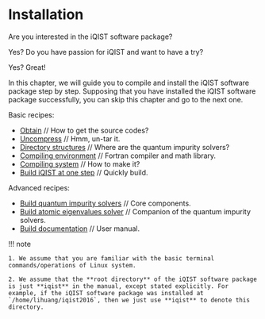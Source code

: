 # Installation

Are you interested in the iQIST software package?

Yes?
Do you have passion for iQIST and want to have a try?

Yes? Great!

In this chapter, we will guide you to compile and install the iQIST software package step by step. Supposing that you have installed the iQIST software package successfully, you can skip this chapter and go to the next one.

Basic recipes:
* [Obtain](obtain.md) // How to get the source codes?
* [Uncompress](uncompress.md) // Hmm, un-tar it.
* [Directory structures](directory.md) // Where are the quantum impurity solvers?
* [Compiling environment](envir.md) // Fortran compiler and math library.
* [Compiling system](system.md) // How to make it?
* [Build iQIST at one step](full.md) // Quickly build.

Advanced recipes:
* [Build quantum impurity solvers](solvers.md) // Core components.
* [Build atomic eigenvalues solver](atomic.md) // Companion of the quantum impurity solvers.
* [Build documentation](docs.md) // User manual.

!!! note

    1. We assume that you are familiar with the basic terminal commands/operations of Linux system.

    2. We assume that the **root directory** of the iQIST software package is just **iqist** in the manual, except stated explicitly. For example, if the iQIST software package was installed at `/home/lihuang/iqist2016`, then we just use **iqist** to denote this directory.
